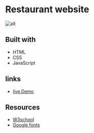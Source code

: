 # Restaurant website

![alt](https://link)

## Built with

- HTML
- CSS
- JavaScript

## links

- [live Demo]()

## Resources

- [W3school](www.w3school.com)
- [Google fonts](fonts.google.com)

